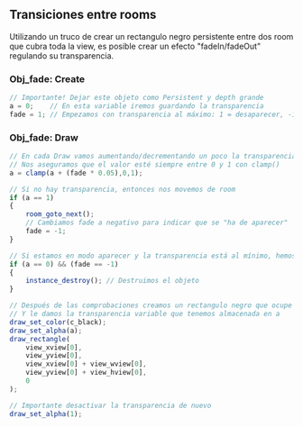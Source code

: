 ## Transiciones entre rooms
Utilizando un truco de crear un rectangulo negro persistente entre dos room que cubra toda la view, es posible crear un efecto "fadeIn/fadeOut" regulando su transparencia.

### Obj_fade: Create
```javascript
// Importante! Dejar este objeto como Persistent y depth grande
a = 0;    // En esta variable iremos guardando la transparencia
fade = 1; // Empezamos con transparencia al máximo: 1 = desaparecer, -1 = aparecer
```

### Obj_fade: Draw
```javascript
// En cada Draw vamos aumentando/decrementando un poco la transparencia
// Nos aseguramos que el valor esté siempre entre 0 y 1 con clamp()
a = clamp(a + (fade * 0.05),0,1);

// Si no hay transparencia, entonces nos movemos de room  
if (a == 1)
{
    room_goto_next();
    // Cambiamos fade a negativo para indicar que se "ha de aparecer"
    fade = -1;
}

// Si estamos en modo aparecer y la transparencia está al mínimo, hemos acabado
if (a == 0) && (fade == -1)
{
    instance_destroy(); // Destruimos el objeto
}

// Después de las comprobaciones creamos un rectangulo negro que ocupe toda la view
// Y le damos la transparencia variable que tenemos almacenada en a
draw_set_color(c_black);
draw_set_alpha(a);
draw_rectangle(
    view_xview[0], 
    view_yview[0], 
    view_xview[0] + view_wview[0],
    view_yview[0] + view_hview[0],
    0
);

// Importante desactivar la transparencia de nuevo
draw_set_alpha(1);
```
